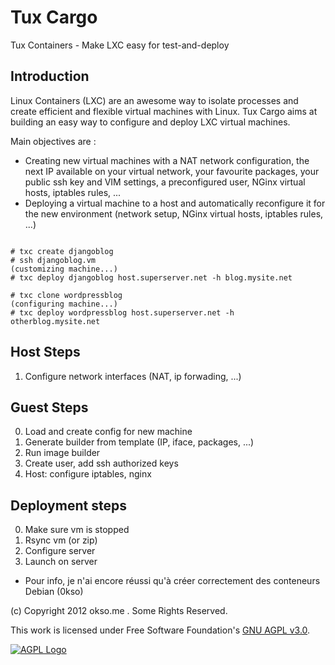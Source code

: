 Tux Cargo
=========

Tux Containers - Make LXC easy for test-and-deploy

Introduction
------------

Linux Containers (LXC) are an awesome way to isolate processes
and create efficient and flexible virtual machines with Linux. 
Tux Cargo aims at building an easy way to configure and deploy
LXC virtual machines.

Main objectives are :
 * Creating new virtual machines with a NAT network configuration, the
   next IP available on your virtual network, your favourite packages, 
   your public ssh key and VIM settings, a preconfigured user, NGinx
   virtual hosts, iptables rules, ...
 * Deploying a virtual machine to a host and automatically reconfigure
   it for the new environment (network setup, NGinx virtual hosts, 
   iptables rules, ...)

<pre><code>
# txc create djangoblog
# ssh djangoblog.vm
(customizing machine...)
# txc deploy djangoblog host.superserver.net -h blog.mysite.net

# txc clone wordpressblog
(configuring machine...)
# txc deploy wordpressblog host.superserver.net -h otherblog.mysite.net 
</code></pre>

Host Steps
----------

1. Configure network interfaces (NAT, ip forwading, ...)

Guest Steps
----------

0. Load and create config for new machine
1. Generate builder from template (IP, iface, packages, ...)
2. Run image builder
3. Create user, add ssh authorized keys
4. Host: configure iptables, nginx

Deployment steps
----------------

0. Make sure vm is stopped
1. Rsync vm (or zip)
2. Configure server
3. Launch on server

* Pour info, je n'ai encore réussi qu'à créer correctement des conteneurs Debian (0kso)

(c) Copyright 2012 okso.me . Some Rights Reserved. 

This work is licensed under Free Software Foundation's 
<a rel="license" href="http://www.gnu.org/licenses/agpl-3.0.html">GNU AGPL v3.0</a>.

<a href="http://www.gnu.org/licenses/agpl-3.0.html">
    <img alt="AGPL Logo" src="http://www.gnu.org/graphics/agplv3-88x31.png" />
</a>